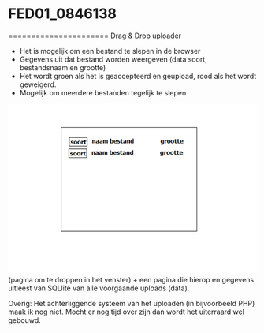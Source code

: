 # FED01_0846138
======================
Drag & Drop uploader

- Het is mogelijk om een bestand te slepen in de browser
- Gegevens uit dat bestand worden weergeven (data soort, bestandsnaam en grootte)
- Het wordt groen als het is geaccepteerd en geupload, rood als het wordt geweigerd.
- Mogelijk om meerdere bestanden tegelijk te slepen

![Overzicht opagina](https://github.com/SEALdvd/FED01_0846138/blob/master/resources/voorbeeld_1.png "Overzicht pagina")
(pagina om te droppen in het venster) + een pagina die hierop en gegevens uitleest van SQLlite van alle voorgaande uploads (data).

Overig:
Het achterliggende systeem van het uploaden (in bijvoorbeeld PHP) maak ik nog niet. Mocht er nog tijd over zijn dan wordt het uiterraard wel gebouwd. 
